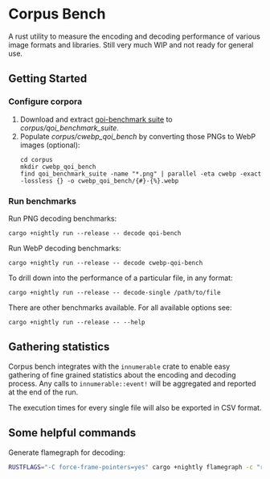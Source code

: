 # Corpus Bench

A rust utility to measure the encoding and decoding performance of various image
formats and libraries. Still very much WIP and not ready for general use.

## Getting Started

### Configure corpora

1. Download and extract [qoi-benchmark suite](https://qoiformat.org/benchmark/qoi_benchmark_suite.tar) to *corpus/qoi_benchmark_suite*.
2. Populate *corpus/cwebp_qoi_bench* by converting those PNGs to WebP images (optional):
    ```
    cd corpus
    mkdir cwebp_qoi_bench
    find qoi_benchmark_suite -name "*.png" | parallel -eta cwebp -exact -lossless {} -o cwebp_qoi_bench/{#}-{%}.webp
    ```

### Run benchmarks

Run PNG decoding benchmarks:
```
cargo +nightly run --release -- decode qoi-bench
```
Run WebP decoding benchmarks:
```
cargo +nightly run --release -- decode cwebp-qoi-bench
```
To drill down into the performance of a particular file, in any format:
```
cargo +nightly run --release -- decode-single /path/to/file
```
There are other benchmarks available. For all available options see:
```
cargo +nightly run --release -- --help
```

## Gathering statistics

Corpus bench integrates with the `innumerable` crate to enable easy gathering of
fine grained statistics about the encoding and decoding process. Any calls to
`innumerable::event!` will be aggregated and reported at the end of the run.

The execution times for every single file will also be exported in CSV format.

## Some helpful commands

Generate flamegraph for decoding:
```bash
RUSTFLAGS="-C force-frame-pointers=yes" cargo +nightly flamegraph -c "record -F 10000 --call-graph=fp -g" -- decode qoi-bench
```

